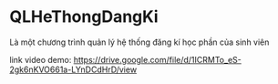 # QLHeThongDangKi

Là một chương trình quản lý hệ thống đăng kí học phần của sinh viên

link video demo: https://drive.google.com/file/d/1ICRMTo_eS-2gk6nKVO661a-LYnDCdHrD/view
